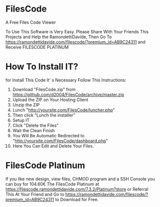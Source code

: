 # FilesCode
A Free Files Code Viewer

To Use This Software is Very Easy. Please Share With Your Friends This Projects and Help the RamondettiDavide, Then Go To https://ramondettidavide.com/filescode/?premium_id=AB9C24311 and Receive FILESCODE PLATINUM

# How To Install IT? 
for Install This Code It' s Necessary Follow This Instructions: 

1. Download "FilesCode.zip" from https://github.com/d2004/FilesCode/archive/master.zip
2. Upload the ZIP on Your Hosting Client 
3. Unzip the ZIP 
4. Lunch "http://yoursite.com/FilesCode/luncher.php" 
5. Then click "Lunch the installer" 
6. Setup IT 
7. Click "Delete the Files" 
8. Wait the Clean Finish 
9. You Will Be Automatic Redirected to "http://yoursite.com/FilesCode/dashboard.php" 
10. Here You Can Edit and Delete Your Files. 

# FilesCode Platinum 
If you like new design, view files, CHMOD program and a SSH Console you can buy for 104.60€ The FilesCode Platinum at https://filescode.ramondettidavide.com/7.3.2/Platinum?store or Referral This At Your Friend and Go to https://ramondettidavide.com/filescode/?premium_id=AB9C24311 to Download for Free. 
